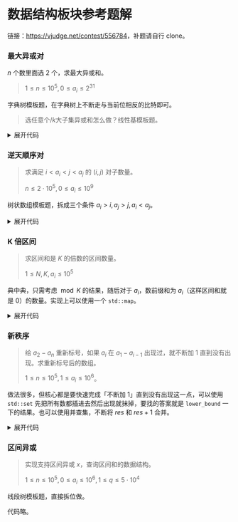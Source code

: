 # 数据结构板块参考题解

链接：<https://vjudge.net/contest/556784>，补题请自行 clone。

### 最大异或对

$n$ 个数里面选 $2$ 个，求最大异或和。

> $1 \leq n \leq 10^5, 0 \leq a_i \leq 2^{31}$

字典树模板题，在字典树上不断走与当前位相反的比特即可。

> 选任意个/$k$大子集异或和怎么做？线性基模板题。

<details><summary>展开代码</summary>

```cpp
#include <bits/stdc++.h>

using ll = long long;

int main() {
    std::cin.tie(nullptr)->sync_with_stdio(false);

    int n;
    std::cin >> n;
    std::vector<int> a(n);
    for (int &i : a) std::cin >> i;

    std::vector<std::array<int, 2>> tr(n * 30 + 1);
    int cnt = 0;

    int ans = 0;
    for (int x : a) {
        // query
        int res = 0;
        for (int i = 30, p = 0; ~i; i--) {
            int y = x >> i & 1;
            if (tr[p][!y])
                p = tr[p][!y], res = 2 * res + 1;
            else
                p = tr[p][y], res = 2 * res;
        }
        ans = std::max(ans, res);

        // insert
        for (int i = 30, p = 0; ~i; i--) {
            int y = x >> i & 1;
            if (!tr[p][y]) tr[p][y] = ++cnt;
            p = tr[p][y];
        }
    }

    std::cout << ans << '\n';
}
```

</details>

### 逆天顺序对
> 求满足 $i \lt a_i \lt j \lt a_j$ 的 $(i, j)$ 对子数量。
>
> $n \leq 2 \cdot 10^5, 0 \leq a_i \leq 10^9$

树状数组模板题，拆成三个条件 $a_i \gt i, a_j \gt j, a_i \lt a_j$。

<details><summary>展开代码</summary>

```cpp
#include <bits/stdc++.h>

using ll = long long; // <+>

int main() {
  std::cin.tie(nullptr)->sync_with_stdio(false);

  int tt;
  std::cin >> tt;
  void solve();
  while (tt--) {
    solve();
  }

  return 0;
}

void solve() {
  int n;
  std::cin >> n;

  std::vector<int> a(n);
  for (int &i : a) {
    std::cin >> i;
  }

  std::vector<int> tree(n + 1, 0);

  ll ans = 0;
  for (int i = n - 1; ~i; --i) {
    if (a[i] < i + 1) {
      // query
      for (int j = i + 2; j <= n; j += j & -j) {
        ans += tree[j];
      }
      // modify
      for (int j = a[i]; j; j -= j & -j) {
        tree[j] += 1;
      }
    }
  }

  std::cout << ans << "\n";
}
```

</details>

### K 倍区间
> 求区间和是 $K$ 的倍数的区间数量。
>
> $1 \leq N, K, a_i \leq 10^5$

典中典，只需考虑 $\bmod K$ 的结果，随后对于 $a_i$，数前缀和为 $a_i$（这样区间和就是 $0$）的数量。实现上可以使用一个 `std::map`。

<details><summary>展开代码</summary>

```cpp
#include <bits/stdc++.h>

using ll = long long;

int main() {
    std::cin.tie(nullptr)->sync_with_stdio(false);

    int n, k;
    std::cin >> n >> k;

    ll ans = 0, s = 0;
    std::map<ll, ll> cnt {{0, 1}};

    for (int i = 0, x; i < n; i++) {
        std::cin >> x;
        ++cnt[(s += x %= k) %= k];
    }

    for (int i = 0; i < k; i++) {
        ans += cnt[i] * (cnt[i] - 1) / 2;
    }

    std::cout << ans << '\n';

    return 0;
}
```

</details>

### 新秩序
> 给 $a_2 - a_n$ 重新标号，如果 $a_i$ 在 $a_1 - a_{i - 1}$ 出现过，就不断加 $1$ 直到没有出现。求重新标号后的数组。
>
> $1 \leq n \leq 10^5, 1 \leq a_i \leq 10 ^ 6$。

做法很多，但核心都是要快速完成「不断加 $1$」直到没有出现这一点，可以使用 `std::set` 先把所有数都插进去然后出现就抹掉，要找的答案就是 `lower_bound` 一下的结果。也可以使用并查集，不断将 $res$ 和 $res + 1$ 合并。

<details><summary>展开代码</summary>

```cpp
#include <bits/stdc++.h>

using ll = long long;

int main() {
    std::cin.tie(nullptr)->sync_with_stdio(false);

    int n;
    std::cin >> n;
    std::vector a(n, 0);

    static const int N = 1000010;
    std::vector p(N, 0);
    std::iota(p.begin(), p.end(), 0);
    std::function<int(int)> find = [&find, &p](int x) -> int {
        return p[x] = p[x] == x ? x : find(p[x]);
    };

    for (int i = 0; i < n; i++) {
        std::cin >> a[i];
        a[i] = find(a[i]);
        p[a[i]] = a[i] + 1;
        std::cout << a[i] << " \n"[i + 1 == n];
    }

    return 0;
}
```

</details>

### 区间异或
> 实现支持区间异或 $x$，查询区间和的数据结构。
>
> $1 \leq n \leq 10^5, 0 \leq a_i \leq 10^6, 1 \leq q \leq 5 \cdot 10^4$

线段树模板题，直接拆位做。

代码略。
